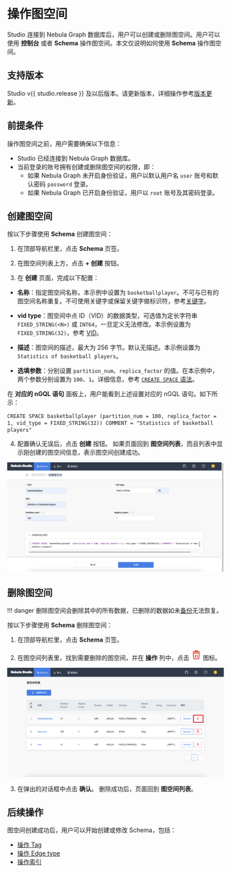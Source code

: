# 操作图空间

Studio 连接到 Nebula Graph 数据库后，用户可以创建或删除图空间。用户可以使用 **控制台** 或者 **Schema** 操作图空间。本文仅说明如何使用 **Schema** 操作图空间。

## 支持版本

Studio v{{ studio.release }} 及以后版本。请更新版本，详细操作参考[版本更新](../about-studio/st-ug-check-updates.md)。

## 前提条件

操作图空间之前，用户需要确保以下信息：

- Studio 已经连接到 Nebula Graph 数据库。
- 当前登录的账号拥有创建或删除图空间的权限，即：
  - 如果 Nebula Graph 未开启身份验证，用户以默认用户名 `user` 账号和默认密码 `password` 登录。
  - 如果 Nebula Graph 已开启身份验证，用户以 `root` 账号及其密码登录。

## 创建图空间

按以下步骤使用 **Schema** 创建图空间：

1. 在顶部导航栏里，点击 **Schema** 页签。

2. 在图空间列表上方，点击 **+ 创建** 按钮。

3. 在 **创建** 页面，完成以下配置：

  - **名称**：指定图空间名称，本示例中设置为 `basketballplayer`。不可与已有的图空间名称重复。不可使用关键字或保留关键字做标识符，参考[关键字](../../3.ngql-guide/1.nGQL-overview/keywords-and-reserved-words.md "点击前往 关键字")。

  - **vid type**：图空间中点 ID（VID）的数据类型，可选值为定长字符串 `FIXED_STRING(<N>)` 或 `INT64`，一旦定义无法修改。本示例设置为`FIXED_STRING(32)`，参考 [VID](../../1.introduction/3.vid.md)。

  - **描述**：图空间的描述，最大为 256 字节。默认无描述。本示例设置为`Statistics of basketball players`。

  - **选填参数**：分别设置 `partition_num`、`replica_factor` 的值。在本示例中，两个参数分别设置为 `100`、`1`。详细信息，参考 [`CREATE SPACE` 语法](../../3.ngql-guide/9.space-statements/1.create-space.md "点击前往 CREATE SPACE")。

  在 **对应的 nGQL 语句** 面板上，用户能看到上述设置对应的 nGQL 语句。如下所示：

  ```ngql
  CREATE SPACE basketballplayer (partition_num = 100, replica_factor = 1, vid_type = FIXED_STRING(32)) COMMENT = "Statistics of basketball players"
  ```

4. 配置确认无误后，点击 **创建** 按钮。
  如果页面回到 **图空间列表**，而且列表中显示刚创建的图空间信息，表示图空间创建成功。

![带有示例配置信息的图空间创建页面](../figs/st-ug-015.png "图空间创建页面")

## 删除图空间

!!! danger
    删除图空间会删除其中的所有数据，已删除的数据如未[备份](../../7.data-security/3.manage-snapshot.md)无法恢复。

按以下步骤使用 **Schema** 删除图空间：

1. 在顶部导航栏里，点击 **Schema** 页签。

2. 在图空间列表里，找到需要删除的图空间，并在 **操作** 列中，点击 ![表示删除的图标](../figs/alert-delete.png "删除") 图标。

  ![在图空间列表中删除指定的图空间](../figs/st-ug-016.png "删除图空间")

3. 在弹出的对话框中点击 **确认**。
  删除成功后，页面回到 **图空间列表**。

## 后续操作

图空间创建成功后，用户可以开始创建或修改 Schema，包括：

- [操作 Tag](st-ug-crud-tag.md)
- [操作 Edge type](st-ug-crud-edge-type.md)
- [操作索引](st-ug-crud-index.md)
